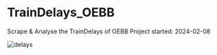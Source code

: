 # TrainDelays_OEBB

Scrape & Analyse the TrainDelays of OEBB
Project started: 2024-02-08

![delays](https://github.com/soeren-schwabbauer/TrainDelays_OEBB/assets/96189248/50b47f32-4a16-4f50-8580-9f6ee809f7b3)
